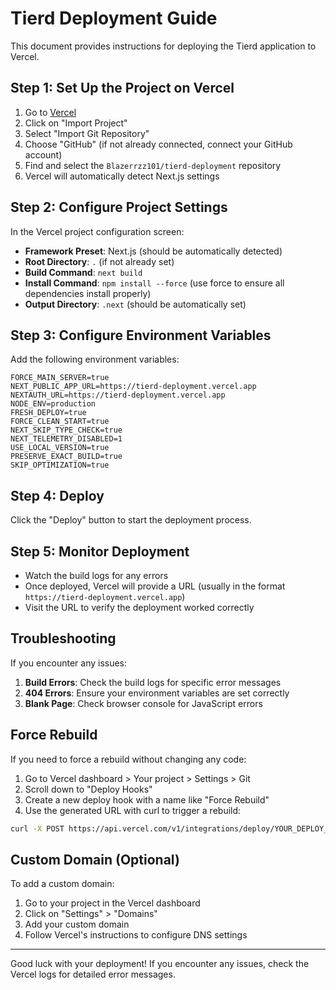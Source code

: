 # Tierd Deployment Guide

This document provides instructions for deploying the Tierd application to Vercel.

## Step 1: Set Up the Project on Vercel

1. Go to [Vercel](https://vercel.com/new)
2. Click on "Import Project"
3. Select "Import Git Repository"
4. Choose "GitHub" (if not already connected, connect your GitHub account)
5. Find and select the `Blazerrzz101/tierd-deployment` repository
6. Vercel will automatically detect Next.js settings

## Step 2: Configure Project Settings

In the Vercel project configuration screen:

- **Framework Preset**: Next.js (should be automatically detected)
- **Root Directory**: `.` (if not already set)
- **Build Command**: `next build`
- **Install Command**: `npm install --force` (use force to ensure all dependencies install properly)
- **Output Directory**: `.next` (should be automatically set)

## Step 3: Configure Environment Variables

Add the following environment variables:

```
FORCE_MAIN_SERVER=true
NEXT_PUBLIC_APP_URL=https://tierd-deployment.vercel.app
NEXTAUTH_URL=https://tierd-deployment.vercel.app
NODE_ENV=production
FRESH_DEPLOY=true
FORCE_CLEAN_START=true
NEXT_SKIP_TYPE_CHECK=true
NEXT_TELEMETRY_DISABLED=1
USE_LOCAL_VERSION=true
PRESERVE_EXACT_BUILD=true
SKIP_OPTIMIZATION=true
```

## Step 4: Deploy

Click the "Deploy" button to start the deployment process.

## Step 5: Monitor Deployment

- Watch the build logs for any errors
- Once deployed, Vercel will provide a URL (usually in the format `https://tierd-deployment.vercel.app`)
- Visit the URL to verify the deployment worked correctly

## Troubleshooting

If you encounter any issues:

1. **Build Errors**: Check the build logs for specific error messages
2. **404 Errors**: Ensure your environment variables are set correctly
3. **Blank Page**: Check browser console for JavaScript errors

## Force Rebuild

If you need to force a rebuild without changing any code:

1. Go to Vercel dashboard > Your project > Settings > Git
2. Scroll down to "Deploy Hooks" 
3. Create a new deploy hook with a name like "Force Rebuild"
4. Use the generated URL with curl to trigger a rebuild:

```bash
curl -X POST https://api.vercel.com/v1/integrations/deploy/YOUR_DEPLOY_HOOK_URL
```

## Custom Domain (Optional)

To add a custom domain:

1. Go to your project in the Vercel dashboard
2. Click on "Settings" > "Domains"
3. Add your custom domain
4. Follow Vercel's instructions to configure DNS settings

---

Good luck with your deployment! If you encounter any issues, check the Vercel logs for detailed error messages. 
